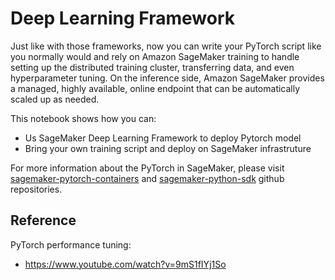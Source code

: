 # Deep Learning Framework

Just like with those frameworks, now you can write your PyTorch script like you normally would and rely on Amazon SageMaker training to handle setting up the distributed training cluster, transferring data, and even hyperparameter tuning. On the inference side, Amazon SageMaker provides a managed, highly available, online endpoint that can be automatically scaled up as needed.

This notebook shows how you can:

- Us SageMaker Deep Learning Framework to deploy Pytorch model
- Bring your own training script and deploy on SageMaker infrastruture

For more information about the PyTorch in SageMaker, please visit [sagemaker-pytorch-containers](https://github.com/aws/sagemaker-pytorch-containers) and [sagemaker-python-sdk](https://github.com/aws/sagemaker-python-sdk) github repositories.

## Reference

PyTorch performance tuning:

- <https://www.youtube.com/watch?v=9mS1fIYj1So>
